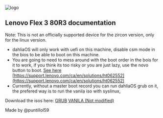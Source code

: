 ![logo](https://github.com/HexaOneOfficial/documentation/blob/master/assets/images/logo/dahlialogo.png)
## Lenovo Flex 3 80R3 documentation
Note: This is not an officially supported device for the zircon version, only for the linux version.

- dahliaOS will only work with uefi on this machine, disable csm mode in the bios to be able to boot on this machine.
- You are going to need to mess around with the boot order in the bois for it to work, if you think its too risky or you are just lazy, use the novo button to boot. [See here](https://support.lenovo.com/ca/en/solutions/ht062552) [https://support.lenovo.com/ca/en/solutions/ht062552](https://support.lenovo.com/ca/en/solutions/ht062552)
- Currently, without a master boot record you can run dahliaOS grub on it, the prefered way is to run the vanila iso with syslinux,

Download the isos here:
[GRUB](https://github.com/HexaOneOfficial/dahliaos/releases)
[VANILA (Not modified)](https://github.com/dahlia-os/releases/releases)


Made by @puntillol59
